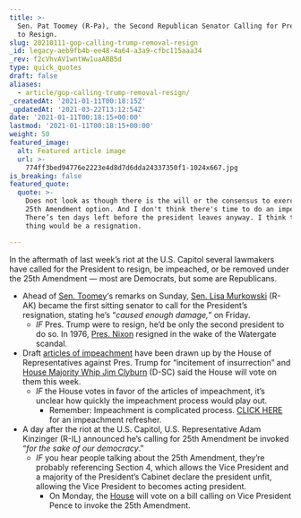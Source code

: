 ```yaml
---
title: >-
  Sen. Pat Toomey (R-Pa), the Second Republican Senator Calling for Pres. Trump
  to Resign.
slug: 20210111-gop-calling-trump-removal-resign
_id: legacy-aeb9fb4b-ee48-4a64-a3a9-cfbc115aaa34
_rev: f2cVhvAV1wntWw1uaABB5d
type: quick_quotes
draft: false
aliases:
  - article/gop-calling-trump-removal-resign/
_createdAt: '2021-01-11T00:18:15Z'
_updatedAt: '2021-03-22T13:12:54Z'
date: '2021-01-11T00:18:15+00:00'
lastmod: '2021-01-11T00:18:15+00:00'
weight: 50
featured_image:
  alt: Featured article image
  url: >-
    774ff3bed94776e2223e4d8d7d6dda24337350f1-1024x667.jpg
is_breaking: false
featured_quote:
  quote: >-
    Does not look as though there is the will or the consensus to exercise the
    25th Amendment option. And I don't think there's time to do an impeachment.
    There’s ten days left before the president leaves anyway. I think the best
    thing would be a resignation.

---
```

In the aftermath of last week’s riot at the U.S. Capitol several lawmakers have called for the President to resign, be impeached, or be removed under the 25th Amendment — most are Democrats, but some are Republicans.

* Ahead of [Sen. Toomey](https://www.nbcnews.com/meet-the-press/meet-press-january-10-2021-n1253663)‘s remarks on Sunday, [Sen. Lisa Murkowski](ttps://www.adn.com/politics/2021/01/08/alaska-sen-lisa-murkowski-calls-on-president-trump-to-resign-questions-her-future-as-a-republican/) (R-AK) became the first sitting senator to call for the President’s resignation, stating he’s “_caused enough damage,_” on Friday.
  * *IF* Pres. Trump were to resign, he’d be only the second president to do so. In 1976, [Pres. Nixon](https://www.whitehouse.gov/about-the-white-house/presidents/richard-m-nixon/) resigned in the wake of the Watergate scandal.
* Draft [articles of impeachment](https://www.scribd.com/document/490165056/Articles-of-Impeachment-Incitement-of-Insurrection-pdf-4#from_embed) have been drawn up by the House of Representatives against Pres. Trump for “incitement of insurrection” and [House Majority Whip Jim Clyburn](https://www.foxnews.com/transcript/house-vote-on-trump-impeachment-will-happen-this-week-rep-clyburn) (D-SC) said the House will vote on them this week.
  * *IF* the House votes in favor of the articles of impeachment, it’s unclear how quickly the impeachment process would play out.
      * Remember: Impeachment is complicated process. [CLICK HERE](https://smarthernews.com/impeachment-history/) for an impeachment refresher.
* A day after the riot at the U.S. Capitol, U.S. Representative Adam Kinzinger (R-IL) announced he’s calling for 25th Amendment be invoked “_for the sake of our democracy_.”
  * *IF* you hear people talking about the 25th Amendment, they’re probably referencing Section 4, which allows the Vice President and a majority of the President’s Cabinet declare the president unfit, allowing the Vice President to becomes acting president.
      * On Monday, the [House](https://twitter.com/60Minutes/status/1348415150018195457/photo/1) will vote on a bill calling on Vice President Pence to invoke the 25th Amendment.